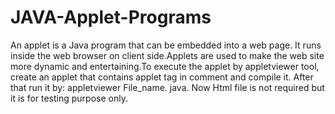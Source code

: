 # JAVA-Applet-Programs
An applet is a Java program that can be embedded into a web page. It runs inside the web browser on client side.Applets are used to make the web site more dynamic and entertaining.To execute the applet by appletviewer tool, create an applet that contains applet tag in comment and compile it. After that run it by: appletviewer File_name. java. Now Html file is not required but it is for testing purpose only.

